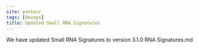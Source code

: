 ```yaml
---
site: pasteur
tags: [devops]
title: Updated Small RNA Signatures
---
```


We have updated Small RNA Signatures to  version 3.1.0 RNA Signatures.md
